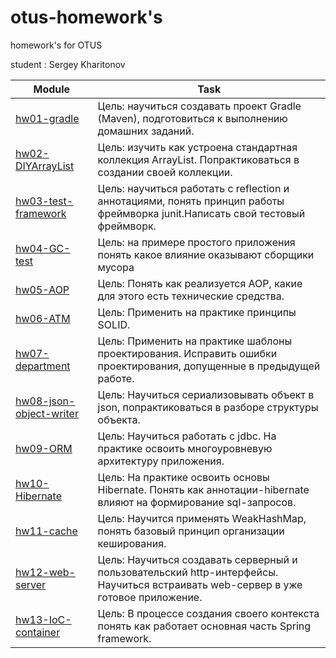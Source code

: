 # otus-homework's
homework's for OTUS

student : Sergey Kharitonov

|Module|Task|
--- | --- |  
|[hw01-gradle](https://github.com/skharitonov95/otus-homeworks/tree/master/hw01-gradle)|Цель: научиться создавать проект Gradle (Maven), подготовиться к выполнению домашних заданий.|
|[hw02-DIYArrayList](https://github.com/skharitonov95/otus-homeworks/tree/master/hw02-DIYArrayList)|Цель: изучить как устроена стандартная коллекция ArrayList. Попрактиковаться в создании своей коллекции.|
|[hw03-test-framework](https://github.com/skharitonov95/otus-homeworks/tree/master/hw03-test-framework)|Цель: научиться работать с reflection и аннотациями, понять принцип работы фреймворка junit.Написать свой тестовый фреймворк.|
|[hw04-GC-test](https://github.com/skharitonov95/otus-homeworks/tree/master/hw04-GC-test)|Цель: на примере простого приложения понять какое влияние оказывают сборщики мусора|
|[hw05-AOP](https://github.com/skharitonov95/otus-homeworks/tree/master/hw05-AOP)|Цель: Понять как реализуется AOP, какие для этого есть технические средства.|
|[hw06-ATM](https://github.com/skharitonov95/otus-homeworks/tree/master/hw06-ATM)|Цель: Применить на практике принципы SOLID.|
|[hw07-department](https://github.com/skharitonov95/otus-homeworks/tree/master/hw07-department)|Цель: Применить на практике шаблоны проектирования. Исправить ошибки проектирования, допущенные в предыдущей работе.|
|[hw08-json-object-writer](https://github.com/skharitonov95/otus-homeworks/tree/master/hw08-json-object-writer)|Цель: Научиться сериализовывать объект в json, попрактиковаться в разборе структуры объекта.|
|[hw09-ORM](https://github.com/skharitonov95/otus-homeworks/tree/master/hw09-ORM)|Цель: Научиться работать с jdbc. На практике освоить многоуровневую архитектуру приложения.|
|[hw10-Hibernate](https://github.com/skharitonov95/otus-homeworks/tree/master/hw10-Hibernate)|Цель: На практике освоить основы Hibernate. Понять как аннотации-hibernate влияют на формирование sql-запросов.|
|[hw11-cache](https://github.com/skharitonov95/otus-homeworks/tree/master/hw11-cache)|Цель: Научится применять WeakHashMap, понять базовый принцип организации кеширования.|
|[hw12-web-server](https://github.com/skharitonov95/otus-homeworks/tree/master/hw12-web-server)|Цель: Научиться создавать серверный и пользовательский http-интерфейсы. Научиться встраивать web-сервер в уже готовое приложение.|
|[hw13-IoC-container](https://github.com/skharitonov95/otus-homeworks/tree/master/hw13-IoC-container)|Цель: В процессе создания своего контекста понять как работает основная часть Spring framework.|
